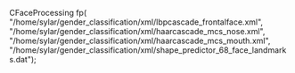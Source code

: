 CFaceProcessing fp(
	"/home/sylar/gender_classification/xml/lbpcascade_frontalface.xml",
	"/home/sylar/gender_classification/xml/haarcascade_mcs_nose.xml",
	"/home/sylar/gender_classification/xml/haarcascade_mcs_mouth.xml",
	"/home/sylar/gender_classification/xml/shape_predictor_68_face_landmarks.dat");
